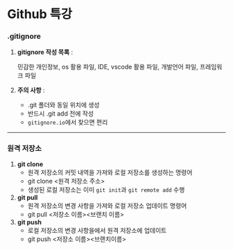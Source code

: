 # Github 특강

### .gitignore

1. **gitignore 작성 목록** :

   민감한 개인정보, os 활용 파일, IDE, vscode 활용 파일, 개발언어 파일, 프레임워크 파일

2. **주의 사항** :

   - .git 폴더와 동일 위치에 생성
   - 반드시 .git add 전에 작성
   - `gitignore.io`에서 찾으면 편리

---

### 원격 저장소

1. **git clone**
   - 원격 저장소의 커밋 내역을 가져와 로컬 저장소를 생성하는 명령어
   - git clone <원격 저장소 주소>
   - 생성된 로컬 저장소는 이미 `git init`과 `git remote add` 수행
2. **git pull**
   - 원격 저장소의 변경 사항을 가져와 로컬 저장소 업데이트 명령어
   - git pull <저장소 이름><브랜치 이름>
3. **git push**
   - 로컬 저장소의 변경 사항을에서 원격 저장소에 업데이트
   - git push <저장소 이름><브랜치이름>